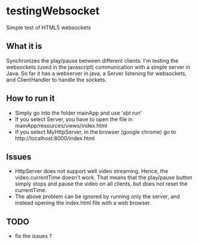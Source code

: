 testingWebsocket
================

Simple test of HTML5 websockets

## What it is

Synchronizes the play/pause between different clients.
I'm testing the websockets (used in the javascript) communication with a simple server in Java.
So far it has a webserver in java, a Server listening for websockets, and ClientHandler to handle the sockets.

## How to run it 
* Simply go into the folder mainApp and use 'sbt run'
* If you select Server, you have to open the file in mainApp/resources/views/index.html
* If you select MyHttpServer, in the browser (google chrome) go to http://localhost:8000/index.html

## Issues
* HttpServer does not support well video streaming. Hence, the video.currentTime doesn't work. That means that the play/pause button simply stops and pause the video on all clients, but does not reset the currentTime.
* The above problem can be ignored by running only the server, and instead opening the index.html file with a web browser. 

## TODO
* fix the issues ?
